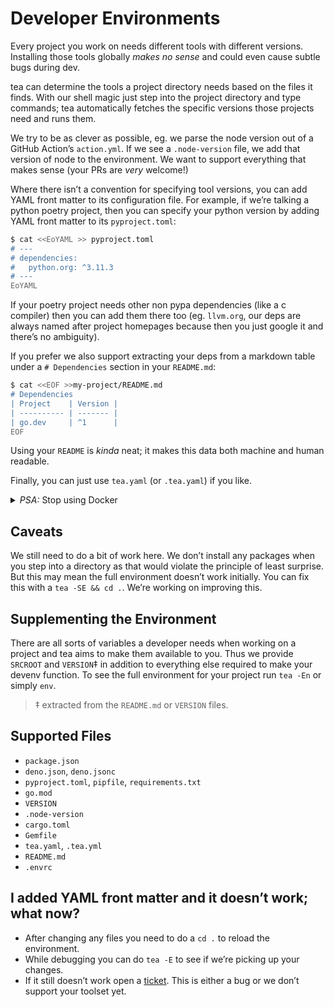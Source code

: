 # Developer Environments

Every project you work on needs different tools with different versions.
Installing those tools globally *makes no sense* and could even cause subtle
bugs during dev.

tea can determine the tools a project directory needs based on the files it
finds. With our shell magic just step into the project directory
and type commands; tea automatically fetches the specific versions those
projects need and runs them.

We try to be as clever as possible, eg. we parse the node version out of
a GitHub Action’s `action.yml`. If we see a `.node-version` file, we add that
version of node to the environment. We want to support everything that makes
sense (your PRs are *very* welcome!)

Where there isn’t a convention for specifying tool versions, you can add
YAML front matter to its configuration file. For example, if we’re
talking a python poetry project, then you can specify your python version by
adding YAML front matter to its `pyproject.toml`:

```sh
$ cat <<EoYAML >> pyproject.toml
# ---
# dependencies:
#   python.org: ^3.11.3
# ---
EoYAML
```

If your poetry project needs other non pypa dependencies (like a c compiler)
then you can add them there too (eg. `llvm.org`, our deps are always named
after project homepages because then you just google it and there’s no
ambiguity).

If you prefer we also support extracting your deps from a markdown table
under a `# Dependencies` section in your `README.md`:

```sh
$ cat <<EOF >>my-project/README.md
# Dependencies
| Project    | Version |
| ---------- | ------- |
| go.dev     | ^1      |
EOF
```

Using your `README` is *kinda* neat; it makes this data both machine and human
readable.

Finally, you can just use `tea.yaml` (or `.tea.yaml`) if you like.

<details><summary><i>PSA:</i> Stop using Docker</summary><br>

Docker is great for deployment and cross compilation, but… let’s face it: it
sucks for dev.

*Docker stifles builders*.
It constricts you; you’re immalleable; tech marches onwards but your docker
container remains immobile. *Nobody knows how to use `docker`*. Once that
`Dockerfile` is set up, nobody dares touch it.

And let’s face it, getting your personal dev and debug tools working inside
that image is incredibly frustrating. Why limit your potential?

Keep deploying with Docker, but use tea to develop.

Then when you do deploy you may as well install those deps with tea.

Frankly, tea is properly versioned (unlike system packagers) so with tea your
deployments actually remain *more* stable.
</details>


## Caveats

We still need to do a bit of work here. We don’t install any packages when
you step into a directory as that would violate the principle of least
surprise. But this may mean the full environment doesn’t work initially.
You can fix this with a `tea -SE && cd .`. We’re working on improving this.

## Supplementing the Environment

There are all sorts of variables a developer needs when working on a project
and tea aims to make them available to you. Thus we provide `SRCROOT` and
`VERSION`‡ in addition to everything else required to make your devenv
function. To see the full environment for your project run `tea -En` or simply
`env`.

> ‡ extracted from the `README.md` or `VERSION` files.

## Supported Files

* `package.json`
* `deno.json`, `deno.jsonc`
* `pyproject.toml`, `pipfile`, `requirements.txt`
* `go.mod`
* `VERSION`
* `.node-version`
* `cargo.toml`
* `Gemfile`
* `tea.yaml`, `.tea.yml`
* `README.md`
* `.envrc`

## I added YAML front matter and it doesn’t work; what now?

* After changing any files you need to do a `cd .` to reload the environment.
* While debugging you can do `tea -E` to see if we’re picking up your changes.
* If it still doesn’t work open a [ticket]. This is either a bug or we don’t
    support your toolset yet.


[ticket]: https://github.com/teaxyz/cli/issues/new
